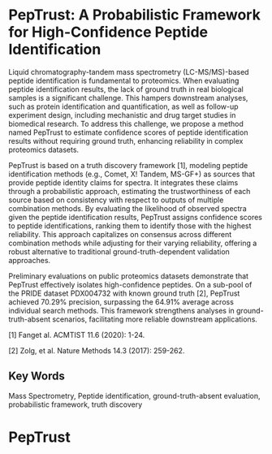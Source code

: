 # PepTrust: A Probabilistic Framework for High-Confidence Peptide Identification

Liquid chromatography-tandem mass spectrometry (LC-MS/MS)-based peptide identification is fundamental to proteomics. When evaluating peptide identification results, the lack of ground truth in real biological samples is a significant challenge. This hampers downstream analyses, such as protein identification and quantification, as well as follow-up experiment design, including mechanistic and drug target studies in biomedical research. To address this challenge, we propose a method named PepTrust to estimate confidence scores of peptide identification results without requiring ground truth, enhancing reliability in complex proteomics datasets.

PepTrust is based on a truth discovery framework [1], modeling peptide identification methods (e.g., Comet, X! Tandem, MS-GF+) as sources that provide peptide identity claims for spectra. It integrates these claims through a probabilistic approach, estimating the trustworthiness of each source based on consistency with respect to outputs of multiple combination methods. By evaluating the likelihood of observed spectra given the peptide identification results, PepTrust assigns confidence scores to peptide identifications, ranking them to identify those with the highest reliability. This approach capitalizes on consensus across different combination methods while adjusting for their varying reliability, offering a robust alternative to traditional ground-truth-dependent validation approaches.

Preliminary evaluations on public proteomics datasets demonstrate that PepTrust effectively isolates high-confidence peptides. On a sub-pool of the PRIDE dataset PDX004732 with known ground truth [2], PepTrust achieved 70.29% precision, surpassing the 64.91% average across individual search methods. This framework strengthens analyses in ground-truth-absent scenarios, facilitating more reliable downstream applications.

[1] Fanget al. ACMTIST 11.6 (2020): 1-24.

[2] Zolg, et al. Nature Methods 14.3 (2017): 259-262.

## Key Words
Mass Spectrometry, Peptide identification, ground-truth-absent evaluation, probabilistic framework, truth discovery
# PepTrust
